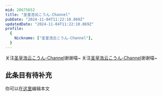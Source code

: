 ```yaml
---
mid: 20675652
title: "圣皇浩云こうん-Channel"
pubDate: "2024-11-04T11:22:10.869Z"
updatedDate: "2024-11-04T11:22:10.869Z"
profile:
  {
    Nickname: ["圣皇浩云こうん-Channel"],
  }
---
```


关注[圣皇浩云こうん-Channel](https://space.bilibili.com/20675652)谢谢喵~ 关注[圣皇浩云こうん-Channel](https://space.bilibili.com/20675652)谢谢喵~

## 此条目有待补充
你可以在[这里](https://github.com/Yuhanawa/VTuber.ICU/edit/master/src/content/v/圣皇浩云こうん-Channel/index.md)编辑本文

